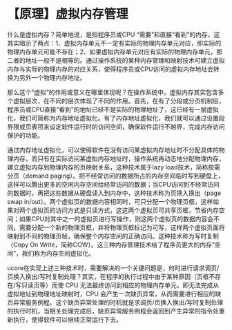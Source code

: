 # 【原理】虚拟内存管理

什么是虚拟内存？简单地说，是指程序员或CPU “需要”和直接“看到”的内存，这其实暗示了两点：1、虚拟内存单元不一定有实际的物理内存单元对应，即实际的物理内存单元可能不存在；2、如果虚拟内存单元对应有实际的物理内存单元，那二者的地址一般不是相等的。通过操作系统的某种内存管理和映射技术可建立虚拟内存与实际的物理内存的对应关系，使得程序员或CPU访问的虚拟内存地址会转换为另外一个物理内存地址。

那么这个“虚拟”的作用或意义在哪里体现呢？在操作系统中，虚拟内存其实包含多个虚拟层次，在不同的层次体现了不同的作用。首先，在有了分段或分页机制后，程序员或CPU直接“看到”的地址已经不是实际的物理地址了，这已经有一层虚拟化，我们可简称为内存地址虚拟化。有了内存地址虚拟化，我们就可以通过设置段界限或页表项来设定软件运行时的访问空间，确保软件运行不越界，完成内存访问保护的功能。

通过内存地址虚拟化，可以使得软件在没有访问某虚拟内存地址时不分配具体的物理内存，而只有在实际访问某虚拟内存地址时，操作系统再动态地分配物理内存，建立虚拟内存到物理内存的页映射关系，这种技术属于lazy load技术，简称按需分页（demand paging）。把不经常访问的数据所占的内存空间临时写到硬盘上，这样可以腾出更多的空闲内存空间给经常访问的数据；当CPU访问到不经常访问的数据时，再把这些数据从硬盘读入到内存中，这种技术称为页换入换出（page swap in/out）。两个虚拟页的数据内容相同时，可只分配一个物理页框，这样如果对两个虚拟页的访问方式是只读方式，这这两个虚拟页可共享页框，节省内存空间；如果CPU对其中之一的虚拟页进行写操作，则这两个虚拟页的数据内容会不同，需要分配一个新的物理页框，并将物理页框标记为可写，这样两个虚拟页面将映射到不同的物理页帧，确保整个内存空间的正确访问。这种技术称为写时复制（Copy On Write，简称COW）。这三种内存管理技术给了程序员更大的内存“空间”，我们称为内存空间虚拟化。

ucore在实现上述三种技术时，需要解决的一个关键问题是，何时进行请求调页/页换入换出/写时复制处理？其实，在程序的执行过程中由于某种原因（页框不存在/写只读页等）而使 CPU 无法最终访问到相应的物理内存单元，即无法完成从虚拟地址到物理地址映射时，CPU 会产生一次缺页异常，从而需要进行相应的缺页异常服务例程。这个缺页异常处理的时机就是求调页/页换入换出/写时复制处理的执行时机，当相关处理完成后，缺页异常服务例程会返回到产生异常的指令处重新执行，使得软件可以继续正常运行下去。